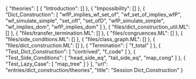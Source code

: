 {
    "theories": [
        {
            "Introduction": []
        },
        {
            "Impossibility": []
        },
        {
            "Dict_Construction": [
                "wfP_implies_wf_set_of",
                "wf_set_of_implies_wfP",
                "wf_simulate_simple",
                "set_ofI",
                "set_ofD",
                "wfP_simulate_simple",
                "wf_implies_dom",
                "wfP_implies_dom"
            ]
        },
        {
            "files/dict_construction_util.ML": []
        },
        {
            "files/transfer_termination.ML": []
        },
        {
            "files/congruences.ML": []
        },
        {
            "files/side_conditions.ML": []
        },
        {
            "files/class_graph.ML": []
        },
        {
            "files/dict_construction.ML": []
        },
        {
            "Termination": [
                "f_total"
            ]
        },
        {
            "Test_Dict_Construction": [
                "contrived",
                "f_code"
            ]
        },
        {
            "Test_Side_Conditions": [
                "head_side_eq",
                "tail_side_eq",
                "map_cong"
            ]
        },
        {
            "Test_Lazy_Case": [
                "map_tree"
            ]
        }
    ],
    "url": "entries/dict_construction/theories",
    "title": "Session Dict_Construction"
}